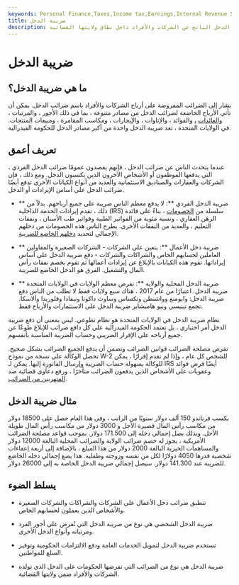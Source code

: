 ```yaml
---
keywords: Personal Finance,Taxes,Income tax,Earnings,Internal Revenue Service,State and Local Taxes,W 2
title: ضريبة الدخل
description: ضريبة الدخل هي ضريبة تفرضها الحكومات على الدخل الناتج عن الشركات والأفراد داخل نطاق ولايتها القضائية.
---
```


# ضريبة الدخل
## ما هي ضريبة الدخل؟

يشار إلى الضرائب المفروضة على أرباح الشركات والأفراد باسم ضرائب الدخل. يمكن أن تأتي الأرباح الخاضعة لضرائب الدخل من مصادر متنوعة ، بما في ذلك الأجور ، والمرتبات ، [والعائدات](/dividend) [،](/dividend) والفوائد ، والإتاوات ، والإيجارات ، ومكاسب المقامرة ، ومبيعات المنتجات. في الولايات المتحدة ، تعد ضريبة الدخل واحدة من أكبر مصادر الدخل للحكومة الفيدرالية.

## تعريف أعمق

عندما يتحدث الناس عن ضرائب الدخل ، فإنهم يقصدون عمومًا ضرائب الدخل الفردي ، التي يدفعها الموظفون أو الأشخاص الآخرون الذين يكسبون الدخل. ومع ذلك ، فإن الشركات والعقارات والصناديق الاستئمانية والعديد من أنواع الكيانات الأخرى تدفع أيضًا ضرائب الدخل على أساس الإيرادات أو الدخل.

- ** ضريبة الدخل الفردي **: لا يدفع معظم الناس ضريبة على جميع أرباحهم. بدلاً من ذلك ، تقدم إيرادات الخدمة الداخلية (IRS) سلسلة من [الخصومات](/tax-deduction) ، بناءً على فائدة الرهن العقاري ، ونسبة مئوية من الفواتير الطبية وفواتير طب الأسنان ، ونفقات التعليم ، والعديد من النفقات الأخرى. يطرح الناس هذه الخصومات من دخلهم الإجمالي لتحديد [دخلهم الخاضع للضريبة](/agi).

- ** ضريبة دخل الأعمال **: يتعين على الشركات - الشركات الصغيرة والمقاولين العاملين لحسابهم الخاص والشراكات والشركات - دفع ضريبة الدخل على أساس إيراداتها. تقوم هذه الكيانات بالإبلاغ عن إيرادات أعمالها ثم تقوم بخصم نفقات رأس المال والتشغيل. الفرق هو الدخل الخاضع للضريبة.

- ** ضريبة الدخل المحلية والولاية **: تفرض معظم الولايات في الولايات المتحدة ضريبة الدخل. اعتبارًا من عام 2017 ، هناك سبع ولايات فقط لا تطلب من الناس دفع ضريبة الدخل: وايومنغ وواشنطن وتكساس وساوث داكوتا ونيفادا وفلوريدا وألاسكا. تجمع تينيسي ونيو هامبشاير ضريبة الدخل على الاستثمارات والأرباح فقط.

نظام ضريبة الدخل في الولايات المتحدة هو نظام تطوعي. ليس بمعنى أن دفع ضريبة الدخل أمر اختياري ، بل تعتمد الحكومة الفيدرالية على كل دافع ضرائب للإبلاغ طوعًا عن جميع أرباحه على الإقرار الضريبي وحساب الضريبة المناسبة بأنفسهم.

تفرض مصلحة الضرائب قوانين الضرائب وتضمن أن يدفع الجميع الضرائب بشكل صحيح. تحصل الوكالة على نسخة من نموذج W-2 للشخص كل عام ، وإذا لم تقدم إقرارًا ، يمكن للوكالة بسهولة حساب الضريبة وإرسال الفاتورة إليها. يمكن لـ IRS أيضًا فرض فوائد وعقوبات على الأشخاص الذين يدفعون الضرائب متأخرًا ، ورفع دعاوى قضائية ضد [المتهربين من الضرائب](/taxevasion).

## مثال ضريبة الدخل

يكسب فرناندو 150 ألف دولار سنويًا من الراتب ، وفي هذا العام حصل على 18500 دولار من مكاسب رأس المال قصيرة الأجل و 3000 دولار من مكاسب رأس المال طويلة الأجل. وبذلك يصل إجمالي دخله إلى 171.500 دولار. بموجب قواعد مصلحة الضرائب الأمريكية ، يجوز له خصم ضرائب الولاية والضرائب المحلية البالغة 12000 دولار والمساهمات الخيرية البالغة 2000 دولار من هذا المبلغ ، بالإضافة إلى أربعة إعفاءات شخصية قدرها 4050 دولارًا لكل من نفسه وزوجته وطفليه. هذا يضع إجمالي دخله الخاضع للضريبة عند 141.300 دولار. سيصل إجمالي ضريبة الدخل الخاصة به إلى 26000 دولار.

## يسلط الضوء

- تنطبق ضرائب دخل الأعمال على الشركات والشراكات والشركات الصغيرة والأشخاص الذين يعملون لحسابهم الخاص.

- ضريبة الدخل الشخصي هي نوع من ضريبة الدخل التي تُفرض على أجور الفرد ومرتباته وأنواع الدخل الأخرى.

- تستخدم ضريبة الدخل لتمويل الخدمات العامة ودفع الالتزامات الحكومية وتوفير السلع للمواطنين.

- ضريبة الدخل هي نوع من الضرائب التي تفرضها الحكومات على الدخل الذي تولده الشركات والأفراد ضمن ولايتها القضائية.


